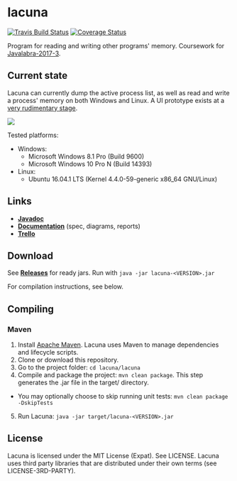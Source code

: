 # lacuna

[![Travis Build Status](https://travis-ci.org/cxcorp/lacuna.svg?branch=master&updatecachepls=2)](https://travis-ci.org/cxcorp/lacuna) [![Coverage Status](https://coveralls.io/repos/github/cxcorp/lacuna/badge.svg?branch=master&updatecachepls=2)](https://coveralls.io/github/cxcorp/lacuna?branch=master)

Program for reading and writing other programs' memory.
Coursework for [Javalabra-2017-3](https://github.com/javaLabra/Javalabra2017-3).

## Current state
Lacuna can currently dump the active process list, as well as read and write a process' memory on both Windows and Linux. A UI prototype exists at a [very rudimentary stage](http://i.imgur.com/tioJtYF.png).

![](http://i.imgur.com/PMrn1BA.png)

Tested platforms:
* Windows:
  - Microsoft Windows 8.1 Pro (Build 9600)
  - Microsoft Windows 10 Pro N (Build 14393)
* Linux:
  - Ubuntu 16.04.1 LTS (Kernel 4.4.0-59-generic x86_64 GNU/Linux)
  
## Links
* [**Javadoc**](https://htmlpreview.github.io/?https://github.com/cxcorp/lacuna/blob/master/javadoc/index.html)
* [**Documentation**](https://github.com/cxcorp/lacuna/tree/master/dokumentaatio) (spec, diagrams, reports)
* [**Trello**](https://trello.com/b/KGL8icHx/lacuna)

## Download
See [**Releases**](https://github.com/cxcorp/lacuna/releases) for ready jars. Run with `java -jar lacuna-<VERSION>.jar`

For compilation instructions, see below.

## Compiling
### Maven
1. Install [Apache Maven](https://maven.apache.org/install.html). Lacuna uses Maven to manage dependencies and lifecycle scripts.
2. Clone or download this repository.
3. Go to the project folder: `cd lacuna/lacuna`
4. Compile and package the project: `mvn clean package`. This step generates the .jar file in the target/ directory.
  - You may optionally choose to skip running unit tests: `mvn clean package -DskipTests`
5. Run Lacuna: `java -jar target/lacuna-<VERSION>.jar`

## License
Lacuna is licensed under the MIT License (Expat). See LICENSE.
Lacuna uses third party libraries that are distributed under their own terms (see LICENSE-3RD-PARTY).
